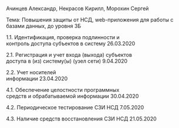 Ачинцев Александр, Некрасов Кирилл, Морохин Сергей

Тема: Повышения защиты от НСД, web-приложения для работы с базами данных, до уровня 3Б


1.1. Идентификация,
проверка подлинности и    
контроль доступа
субъектов в систему        26.03.2020  

2.1. Регистрация и учет
входа (выхода) субъектов    
доступа в (из) систему(ы)
(узел сети) 9.04.2020

2.2. Учет носителей         
информации  23.04.2020

4.1. Обеспечение
целостности программных     
средств и обрабатываемой
информации  30.04.2020

4.2. Периодическое
тестирование СЗИ НСД      7.05.2020

4.3. Наличие средств
восстановления СЗИ НСД    21.05.2020
